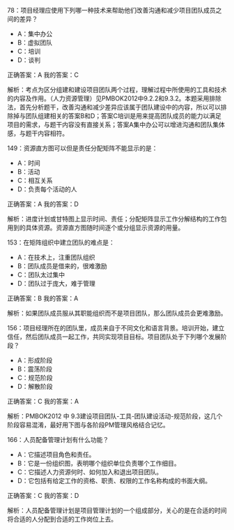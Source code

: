 78：项目经理应使用下列哪一种技术来帮助他们改善沟通和减少项目团队成员之间的差异？
- A：集中办公
- B：虚拟团队
- C：培训
- D：谈判

正确答案：A	我的答案：C


解析：考点为区分组建和建设项目团队两个过程，理解过程中所使用的工具和技术的内容及作用。（人力资源管理）见PMBOK2012中9.2.2和9.3.2。本题采用排除法，首先分析题干，改善沟通和减少差异应该属于团队建设中的内容，所以可以排除掉与团队组建相关的答案B和D；答案C培训是用来提高团队成员的能力以满足项目的需求，与题干内容没有直接关系；答案A集中办公可以增进沟通和团队集体感，与题干内容相符。

149：资源直方图可以但是责任分配矩阵不能显示的是：
- A：时间
- B：活动
- C：相互关系
- D：负责每个活动的人

正确答案：A	我的答案：D

解析：进度计划或甘特图上显示时间、责任；分配矩阵显示工作分解结构的工作包用到的具体资源。资源直方图随时间逐个或分组显示资源的用量。

153：在矩阵组织中建立团队的难点是：
- A：在技术上，注重团队组织
- B：团队成员是借来的，很难激励
- C：团队太过集中
- D：团队过于庞大，难于管理

正确答案：B	我的答案：A

解析：如果团队成员服从其职能组织而不是项目团队，那么团队成员会更难激励。

156：项目经理所在的团队里，成员来自于不同文化和语言背景。培训开始，建立信任，然后团队成员一起工作，共同实现项目目标。项目团队处于下列哪个发展阶段？
- A：形成阶段
- B：震荡阶段
- C：规范阶段
- D：解散阶段

正确答案：C	我的答案：A

解析：PMBOK2012 中 9.3建设项目团队-工具-团队建设活动-规范阶段，这几个阶段容易混淆，最好用下图与各阶段PM管理风格结合记忆。

166：人员配备管理计划有什么功能？
- A：它描述项目角色和责任。
- B：它是一份组织图，表明哪个组织单位负责哪个工作细目。
- C：它描述人力资源何时、如何加入和退出项目团队。
- D：它包括有给定工作的资格、职责、权限的工作名称构成的书面大纲。

正确答案：C	我的答案：D

解析：人员配备管理计划是项目管理计划的一个组成部分，关心的是在合适的时间将合适的人分配到合适的工作岗位上去。
